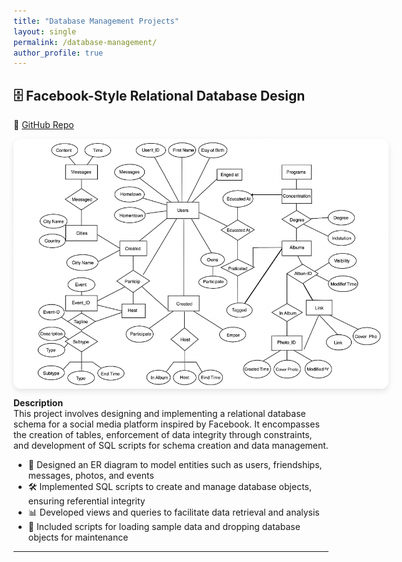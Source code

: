 ```yaml
---
title: "Database Management Projects"
layout: single
permalink: /database-management/
author_profile: true
---
```


## 🗄️ Facebook-Style Relational Database Design  
🔗 [GitHub Repo](https://github.com/oscar10408/FaceBook-Database-Construction)

<div style="display: flex; flex-wrap: wrap; gap: 2rem; align-items: center;">

<img src="../assets/images/facebook_db_schema.jpg" alt="Facebook Database Schema" style="max-width: 600px; border-radius: 12px; box-shadow: 0 4px 10px rgba(0,0,0,0.1);">

</div>

**Description**  
This project involves designing and implementing a relational database schema for a social media platform inspired by Facebook. It encompasses the creation of tables, enforcement of data integrity through constraints, and development of SQL scripts for schema creation and data management.

- 📐 Designed an ER diagram to model entities such as users, friendships, messages, photos, and events
- 🛠️ Implemented SQL scripts to create and manage database objects, ensuring referential integrity
- 📊 Developed views and queries to facilitate data retrieval and analysis
- 🔄 Included scripts for loading sample data and dropping database objects for maintenance

---